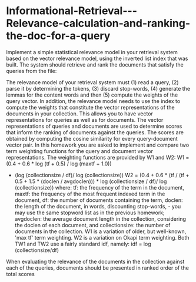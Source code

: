 # Informational-Retrieval---Relevance-calculation-and-ranking-the-doc-for-a-query

Implement a simple statistical relevance model in your retrieval system based on the vector relevance model, using the inverted list index that was built. The system should retrieve and rank the documents that satisfy the queries from the file:

The relevance model of your retrieval system must (1) read a query, (2) parse it by
determining the tokens, (3) discard stop-words, (4) generate the lemmas for the
content words and then (5) compute the weights of the query vector.
In addition, the relevance model needs to use the index to compute the weights that
constitute the vector representations of the documents in your collection. This allows
you to have vector representations for queries as well as for documents.
The vector representations of queries and documents are used to determine scores that
inform the ranking of documents against the queries. The scores are obtained by
computing the cosine similarity for every query-document vector pair.
In this homework you are asked to implement and compare two term weighting
functions for the query and document vector representations. The weighting functions
are provided by W1 and W2:
 W1 = (0.4 + 0.6 * log (tf + 0.5) / log (maxtf + 1.0))
 * (log (collectionsize / df)/ log (collectionsize))
 W2 = (0.4 + 0.6 * (tf / (tf + 0.5 + 1.5 *
 (doclen / avgdoclen))) * log (collectionsize / df)/
 log (collectionsize))
where:
 tf: the frequency of the term in the document,
 maxtf: the frequency of the most frequent indexed
 term in the document,
 df: the number of documents containing the
 term,
 doclen: the length of the document, in words,
discounting stop-words, - you may use the same stopword list as
in the previous homework;
 avgdoclen: the average document length in the
 collection, considering the doclen of each document, and
 collectionsize: the number of documents in the collection.
W1 is a variation of older, but well-known, 'max tf' term weighting. W2 is a variation on
Okapi term weighting. Both TW1 and TW2 use a fairly standard idf, namely:
idf = log (collectionsize/df)

When evaluating the relevance of the documents in the collection against each of the
queries, documents should be presented in ranked order of the total scores
